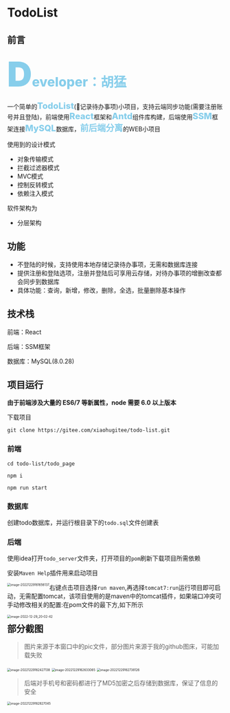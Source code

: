 # TodoList

## 前言

<span style="font-weight:800;color:skyblue;font-size:30px"><span style="font-size:80px;font-weight:900">D</span>eveloper：胡猛</span>

一个简单的<span style="font-weight:800;color:skyblue;font-size:20px">TodoList</span>(📝记录待办事项)小项目，支持云端同步功能(需要注册账号并且登陆)，前端使用<span style="font-weight:800;color:skyblue;font-size:20px">React</span>框架和<span style="font-weight:800;color:skyblue;font-size:20px">Antd</span>组件库构建，后端使用<span style="font-weight:800;color:skyblue;font-size:20px">SSM</span>框架连接<span style="font-weight:800;color:skyblue;font-size:20px">MySQL</span>数据库，<span style="font-weight:600;color:skyblue;font-size:20px">前后端分离</span>的WEB小项目

使用到的设计模式

- 对象传输模式
- 拦截过滤器模式
- MVC模式
- 控制反转模式
- 依赖注入模式

软件架构为

- 分层架构

## 功能

- 不登陆的时候，支持使用本地存储记录待办事项，无需和数据库连接
- 提供注册和登陆选项，注册并登陆后可享用云存储，对待办事项的增删改查都会同步到数据库
- 具体功能：查询，新增，修改，删除，全选，批量删除基本操作

## 技术栈

前端：React

后端：SSM框架

数据库：MySQL(8.0.28)

## 项目运行

**由于前端涉及大量的 ES6/7 等新属性，node 需要 6.0 以上版本**

下载项目

`git clone https://gitee.com/xiaohugitee/todo-list.git`

### 前端

```
cd todo-list/todo_page

npm i

npm run start

```

### 数据库

创建todo数据库，并运行根目录下的`todo.sql`文件创建表

### 后端

使用idea打开`todo_server`文件夹，打开项目的`pom`刷新下载项目所需依赖

安装`Maven Help`插件用来启动项目

<img src="https://gitee.com/xiaohugitee/todo-list/raw/master/pic/mavenhelp.png" alt="image-20221229161656137" style="zoom:50%;float:left" />

右键点击项目选择`run maven`,再选择`tomcat7:run`运行项目即可启动，无需配置tomcat，该项目使用的是maven中的tomcat插件，如果端口冲突可手动修改相关的配置:在pom文件的最下方,如下所示

<img src="https://gitee.com/xiaohugitee/todo-list/raw/master/pic/2022-12-29_20-02-42.png" alt="image-2022-12-29_20-02-42" style="zoom:50%;float:left" />



## 部分截图

> 图片来源于本窗口中的pic文件，部分图片来源于我的github图床，可能加载失败

<img src="https://raw.githubusercontent.com/redyouzi/images-for-blog/main/img02/202212291624352.png" alt="image-20221229162427138" style="zoom:50%;" />

<img src="https://gitee.com/xiaohugitee/todo-list/raw/master/pic/202212291626101.png" alt="image-20221229162633065" style="zoom:50%;" />

<img src="https://gitee.com/xiaohugitee/todo-list/raw/master/pic/202212291627183.png" alt="image-20221229162738126" style="zoom:50%;" />

> 后端对手机号和密码都进行了MD5加密之后存储到数据库，保证了信息的安全

<img src="https://gitee.com/xiaohugitee/todo-list/raw/master/pic/202212291628096.png" alt="image-20221229162827045" style="zoom:50%;" />
